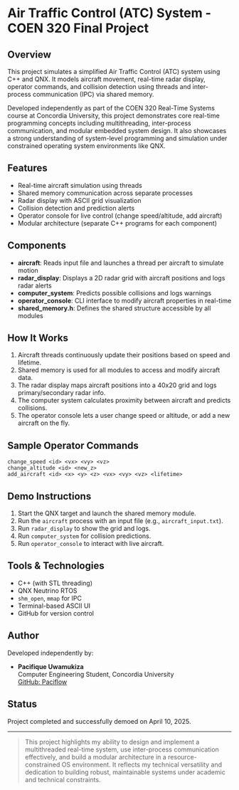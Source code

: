 # Air Traffic Control (ATC) System - COEN 320 Final Project

## Overview
This project simulates a simplified Air Traffic Control (ATC) system using C++ and QNX. It models aircraft movement, real-time radar display, operator commands, and collision detection using threads and inter-process communication (IPC) via shared memory.

Developed independently as part of the COEN 320 Real-Time Systems course at Concordia University, this project demonstrates core real-time programming concepts including multithreading, inter-process communication, and modular embedded system design. It also showcases a strong understanding of system-level programming and simulation under constrained operating system environments like QNX.

## Features

- Real-time aircraft simulation using threads
- Shared memory communication across separate processes
- Radar display with ASCII grid visualization
- Collision detection and prediction alerts
- Operator console for live control (change speed/altitude, add aircraft)
- Modular architecture (separate C++ programs for each component)

## Components

- **aircraft**: Reads input file and launches a thread per aircraft to simulate motion
- **radar_display**: Displays a 2D radar grid with aircraft positions and logs radar alerts
- **computer_system**: Predicts possible collisions and logs warnings
- **operator_console**: CLI interface to modify aircraft properties in real-time
- **shared_memory.h**: Defines the shared structure accessible by all modules

## How It Works

1. Aircraft threads continuously update their positions based on speed and lifetime.
2. Shared memory is used for all modules to access and modify aircraft data.
3. The radar display maps aircraft positions into a 40x20 grid and logs primary/secondary radar info.
4. The computer system calculates proximity between aircraft and predicts collisions.
5. The operator console lets a user change speed or altitude, or add a new aircraft on the fly.

## Sample Operator Commands

```
change_speed <id> <vx> <vy> <vz>
change_altitude <id> <new_z>
add_aircraft <id> <x> <y> <z> <vx> <vy> <vz> <lifetime>
```

## Demo Instructions

1. Start the QNX target and launch the shared memory module.
2. Run the `aircraft` process with an input file (e.g., `aircraft_input.txt`).
3. Run `radar_display` to show the grid and logs.
4. Run `computer_system` for collision predictions.
5. Run `operator_console` to interact with live aircraft.

## Tools & Technologies

- C++ (with STL threading)
- QNX Neutrino RTOS
- `shm_open`, `mmap` for IPC
- Terminal-based ASCII UI
- GitHub for version control

## Author

Developed independently by:

- **Pacifique Uwamukiza**  
  Computer Engineering Student, Concordia University  
  [GitHub: Paciflow](https://github.com/Paciflow)

## Status

Project completed and successfully demoed on April 10, 2025.

---

> This project highlights my ability to design and implement a multithreaded real-time system, use inter-process communication effectively, and build a modular architecture in a resource-constrained OS environment. It reflects my technical versatility and dedication to building robust, maintainable systems under academic and technical constraints.


